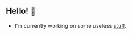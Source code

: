 ## Hello! 👋

- I’m currently working on some useless [stuff](https://www.youtube.com/watch?v=dQw4w9WgXcQ).

<!--# My Stats
<!--<img align="middle" alt="kaylebetter's Github Stats" src="https://github-readme-stats.vercel.app/api?username=kaylebetter&count_private=true&show_icons=true&theme=radical&width=200&height=200">
